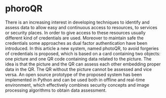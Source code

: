 # phoroQR
There is an increasing interest in developing techniques to identify and assess data to allow easy and continuous access to resources, to services or security places. In order to give access to these resources usually different kind of credentials are used. Moreover to maintain safe the credentials some approaches as dual factor authentication have been introduced. In this article a new system, named photoQR, to avoid forgeries of credentials is proposed, which is based on a card containing two objects: one picture and one QR code containing data related to the picture. The idea is that the picture and the QR can assess each other embedding proper data in the QR. The QR without the picture cannot be assessed and vice versa. An open source prototype of the proposed system has been implemented in Python and can be used both in offline and real-time environment, which effectively combines security concepts and image processing algorithms to obtain data assessment.
